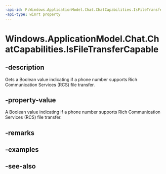 ```yaml
---
-api-id: P:Windows.ApplicationModel.Chat.ChatCapabilities.IsFileTransferCapable
-api-type: winrt property
---
```


<!-- Property syntax
public bool IsFileTransferCapable { get; }
-->

# Windows.ApplicationModel.Chat.ChatCapabilities.IsFileTransferCapable

## -description
Gets a Boolean value indicating if a phone number supports Rich Communication Services (RCS) file transfer.

## -property-value
A Boolean value indicating if a phone number supports Rich Communication Services (RCS) file transfer.

## -remarks

## -examples

## -see-also
